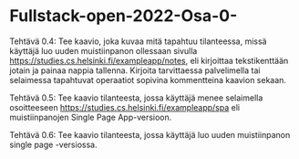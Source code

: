 # Fullstack-open-2022-Osa-0-
Tehtävä 0.4: Tee kaavio, joka kuvaa mitä tapahtuu tilanteessa, missä käyttäjä luo uuden muistiinpanon ollessaan sivulla https://studies.cs.helsinki.fi/exampleapp/notes, eli kirjoittaa tekstikenttään jotain ja painaa nappia tallenna. 
Kirjoita tarvittaessa palvelimella tai selaimessa tapahtuvat operaatiot sopivina kommentteina kaavion sekaan.

Tehtävä 0.5: Tee kaavio tilanteesta, jossa käyttäjä menee selaimella osoitteeseen https://studies.cs.helsinki.fi/exampleapp/spa eli muistiinpanojen Single Page App-versioon.

Tehtävä 0.6: Tee kaavio tilanteesta, jossa käyttäjä luo uuden muistiinpanon single page -versiossa.
